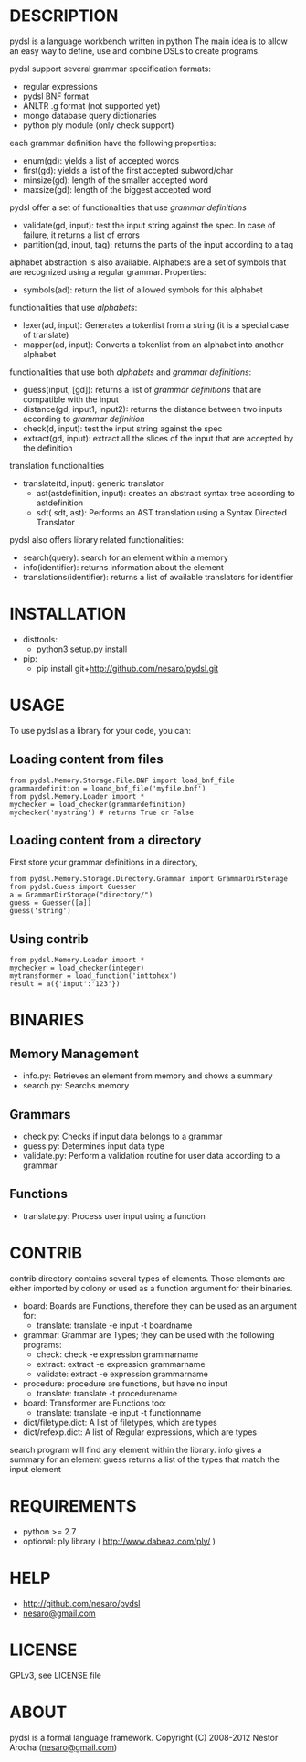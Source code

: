 DESCRIPTION
===========

pydsl is a language workbench written in python
The main idea is to allow an easy way to define, use and combine DSLs to create programs.

pydsl support several grammar specification formats:
 * regular expressions
 * pydsl BNF format
 * ANLTR .g format (not supported yet)
 * mongo database query dictionaries
 * python ply module (only check support)

each grammar definition have the following properties:
 * enum(gd): yields a list of accepted words
 * first(gd): yields a list of the first accepted subword/char
 * minsize(gd): length of the smaller accepted word
 * maxsize(gd): length of the biggest accepted word

pydsl offer a set of functionalities that use _grammar definitions_
 * validate(gd, input): test the input string against the spec. In case of failure, it returns a list of errors
 * partition(gd, input, tag): returns the parts of the input according to a tag

alphabet abstraction is also available. Alphabets are a set of symbols that are recognized using a regular grammar. Properties:
 * symbols(ad): return the list of allowed symbols for this alphabet

functionalities that use _alphabets_:
 * lexer(ad, input): Generates a tokenlist from a string (it is a special case of translate)
 * mapper(ad, input): Converts a tokenlist from an alphabet into another alphabet
 
functionalities that use both _alphabets_ and _grammar definitions_:
 * guess(input, [gd]): returns a list of _grammar definitions_ that are compatible with the input
 * distance(gd, input1, input2): returns the distance between two inputs according to _grammar definition_
 * check(d, input): test the input string against the spec
 * extract(gd, input): extract all the slices of the input that are accepted by the definition 

translation functionalities
 * translate(td, input): generic translator
   * ast(astdefinition, input): creates an abstract syntax tree according to astdefinition
   * sdt( sdt, ast): Performs an AST translation using a Syntax Directed Translator

pydsl also offers library related functionalities:
 * search(query): search for an element within a memory
 * info(identifier): returns information about the element
 * translations(identifier): returns a list of available translators for identifier

INSTALLATION
============
 * disttools:
   * python3 setup.py install
 * pip:
   * pip install git+http://github.com/nesaro/pydsl.git

USAGE
=====
To use pydsl as a library for your code, you can:

Loading content from files
--------------------------
    from pydsl.Memory.Storage.File.BNF import load_bnf_file
    grammardefinition = loand_bnf_file('myfile.bnf')
    from pydsl.Memory.Loader import *
    mychecker = load_checker(grammardefinition)
    mychecker('mystring') # returns True or False

Loading content from a directory
--------------------------------
First store your grammar definitions in a directory,

    from pydsl.Memory.Storage.Directory.Grammar import GrammarDirStorage
    from pydsl.Guess import Guesser
    a = GrammarDirStorage("directory/")
    guess = Guesser([a])
    guess('string')

Using contrib
-------------------
    from pydsl.Memory.Loader import *
    mychecker = load_checker(integer)
    mytransformer = load_function('inttohex')
    result = a({'input':'123'})

BINARIES
========
Memory Management
-----------------
 * info.py: Retrieves an element from memory and shows a summary
 * search.py: Searchs memory 

Grammars
--------
 * check.py: Checks if input data belongs to a grammar
 * guess:py: Determines input data type
 * validate.py: Perform a validation routine for user data according to a grammar

Functions
---------
 * translate.py: Process user input using a function


CONTRIB
=======

contrib directory contains several types of elements. Those elements are either imported by colony or used as a function argument for their binaries.

 * board: Boards are Functions, therefore they can be used as an argument for:
   * translate: translate -e input -t boardname
 * grammar: Grammar are Types; they can be used with the following programs:
   * check: check -e expression grammarname
   * extract: extract -e expression grammarname
   * validate: extract -e expression grammarname
 * procedure: procedure are functions, but have no input 
   * translate: translate -t procedurename
 * board: Transformer are Functions too:
   * translate: translate -e input -t functionname
 * dict/filetype.dict: A list of filetypes, which are types
 * dict/refexp.dict: A list of Regular expressions, which are types

search program will find any element within the library.
info gives a summary for an element
guess returns a list of the types that match the input element


REQUIREMENTS
============
 * python >= 2.7
 * optional: ply library ( http://www.dabeaz.com/ply/ )

HELP
====
 * http://github.com/nesaro/pydsl
 * nesaro@gmail.com

LICENSE
=======
GPLv3, see LICENSE file

ABOUT
=====
pydsl is a formal language framework.
Copyright (C) 2008-2012 Nestor Arocha (nesaro@gmail.com)

